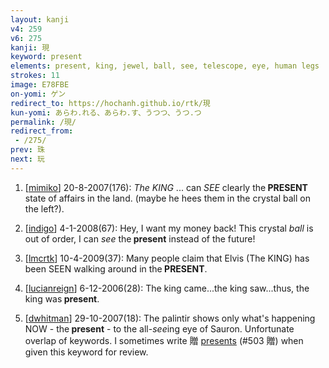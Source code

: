 ```yaml
---
layout: kanji
v4: 259
v6: 275
kanji: 現
keyword: present
elements: present, king, jewel, ball, see, telescope, eye, human legs
strokes: 11
image: E78FBE
on-yomi: ゲン
redirect_to: https://hochanh.github.io/rtk/現
kun-yomi: あらわ.れる、あらわ.す、うつつ、うつ.つ
permalink: /現/
redirect_from:
 - /275/
prev: 珠
next: 玩
---
```


1) [<a href="http://kanji.koohii.com/profile/mimiko">mimiko</a>] 20-8-2007(176): <em>The KING</em> ... can <em>SEE</em> clearly the<strong> PRESENT</strong> state of affairs in the land. (maybe he hees them in the crystal ball on the left?).

2) [<a href="http://kanji.koohii.com/profile/indigo">indigo</a>] 4-1-2008(67): Hey, I want my money back! This crystal <em>ball</em> is out of order, I can <em>see</em> the<strong> present</strong> instead of the future!

3) [<a href="http://kanji.koohii.com/profile/lmcrtk">lmcrtk</a>] 10-4-2009(37): Many people claim that Elvis (The KING) has been SEEN walking around in the<strong> PRESENT</strong>.

4) [<a href="http://kanji.koohii.com/profile/lucianreign">lucianreign</a>] 6-12-2006(28): The king came...the king saw...thus, the king was<strong> present</strong>.

5) [<a href="http://kanji.koohii.com/profile/dwhitman">dwhitman</a>] 29-10-2007(18): The palintir shows only what&#039;s happening NOW - the<strong> present</strong> - to the all-<em>see</em>ing eye of Sauron. Unfortunate overlap of keywords. I sometimes write 贈 <a href="../v4/503.html">presents</a> (#503 贈) when given this keyword for review.

